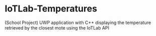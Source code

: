 # IoTLab-Temperatures
(School Project) UWP application with C++ displaying the temperature retrieved by the closest mote using the IoTLab API
